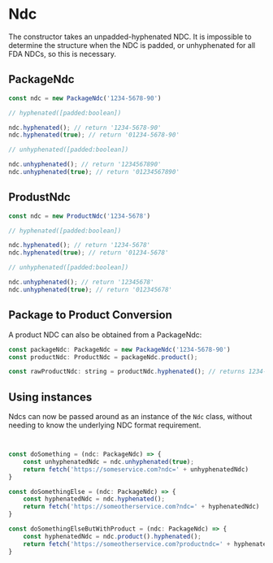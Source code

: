 # Ndc

The constructor takes an unpadded-hyphenated NDC.
It is impossible to determine the structure when the NDC is padded, or unhyphenated for all FDA NDCs, so this is necessary.

## PackageNdc

``` js
const ndc = new PackageNdc('1234-5678-90')
```

```js 
// hyphenated([padded:boolean])

ndc.hyphenated(); // return '1234-5678-90'
ndc.hyphenated(true); // return '01234-5678-90'
```

``` js
// unhyphenated([padded:boolean])

ndc.unhyphenated(); // return '1234567890'
ndc.unhyphenated(true); // return '01234567890'

```
## ProdustNdc

``` js
const ndc = new ProductNdc('1234-5678')
```

```js 
// hyphenated([padded:boolean])

ndc.hyphenated(); // return '1234-5678'
ndc.hyphenated(true); // return '01234-5678'
```

``` js
// unhyphenated([padded:boolean])

ndc.unhyphenated(); // return '12345678'
ndc.unhyphenated(true); // return '012345678'

```

## Package to Product Conversion

A product NDC can also be obtained from a PackageNdc:

``` js
const packageNdc: PackageNdc = new PackageNdc('1234-5678-90')
const productNdc: ProductNdc = packageNdc.product();

const rawProductNdc: string = productNdc.hyphenated(); // returns 1234-5678
```

## Using instances


Ndcs can now be passed around as an instance of the `Ndc` class, without needing to know the underlying NDC format requirement. 

``` js


const doSomething = (ndc: PackageNdc) => {
    const unhyphenatedNdc = ndc.unhyphenated(true);
    return fetch('https://someservice.com?ndc=' + unhyphenatedNdc)
}

const doSomethingElse = (ndc: PackageNdc) => {
    const hyphenatedNdc = ndc.hyphenated();
    return fetch('https://someotherservice.com?ndc=' + hyphenatedNdc)
}

const doSomethingElseButWithProduct = (ndc: PackageNdc) => {
    const hyphenatedNdc = ndc.product().hyphenated();
    return fetch('https://someotherservice.com?productndc=' + hyphenatedNdc)
}

```